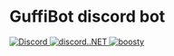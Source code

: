 # GuffiBot discord bot
<p>
  <a href="https://discord.gg/yqt68j6Gdk">
    <img src="https://img.shields.io/discord/785088147721027585.svg?logo=discord&colorB=7289DA" alt="Discord">
  </a>

  <a href="https://github.com/discord-net/Discord.Net">
    <img src="https://img.shields.io/badge/discord.NET-vv3.4.0-blue.svg?logo=yarn" alt="discord..NET">
  </a>
  
  <a href="https://boosty.to/guffi">
    <img src="https://img.shields.io/badge/boosty-donate-orange.svg" alt="boosty">
  </a>
</p>
